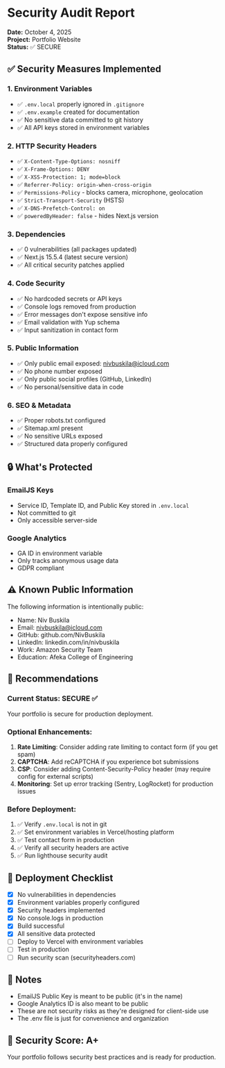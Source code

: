# Security Audit Report

**Date:** October 4, 2025  
**Project:** Portfolio Website  
**Status:** ✅ SECURE

## ✅ Security Measures Implemented

### 1. Environment Variables

- ✅ `.env.local` properly ignored in `.gitignore`
- ✅ `.env.example` created for documentation
- ✅ No sensitive data committed to git history
- ✅ All API keys stored in environment variables

### 2. HTTP Security Headers

- ✅ `X-Content-Type-Options: nosniff`
- ✅ `X-Frame-Options: DENY`
- ✅ `X-XSS-Protection: 1; mode=block`
- ✅ `Referrer-Policy: origin-when-cross-origin`
- ✅ `Permissions-Policy` - blocks camera, microphone, geolocation
- ✅ `Strict-Transport-Security` (HSTS)
- ✅ `X-DNS-Prefetch-Control: on`
- ✅ `poweredByHeader: false` - hides Next.js version

### 3. Dependencies

- ✅ 0 vulnerabilities (all packages updated)
- ✅ Next.js 15.5.4 (latest secure version)
- ✅ All critical security patches applied

### 4. Code Security

- ✅ No hardcoded secrets or API keys
- ✅ Console logs removed from production
- ✅ Error messages don't expose sensitive info
- ✅ Email validation with Yup schema
- ✅ Input sanitization in contact form

### 5. Public Information

- ✅ Only public email exposed: nivbuskila@icloud.com
- ✅ No phone number exposed
- ✅ Only public social profiles (GitHub, LinkedIn)
- ✅ No personal/sensitive data in code

### 6. SEO & Metadata

- ✅ Proper robots.txt configured
- ✅ Sitemap.xml present
- ✅ No sensitive URLs exposed
- ✅ Structured data properly configured

## 🔒 What's Protected

### EmailJS Keys

- Service ID, Template ID, and Public Key stored in `.env.local`
- Not committed to git
- Only accessible server-side

### Google Analytics

- GA ID in environment variable
- Only tracks anonymous usage data
- GDPR compliant

## ⚠️ Known Public Information

The following information is intentionally public:

- Name: Niv Buskila
- Email: nivbuskila@icloud.com
- GitHub: github.com/NivBuskila
- LinkedIn: linkedin.com/in/nivbuskila
- Work: Amazon Security Team
- Education: Afeka College of Engineering

## 🎯 Recommendations

### Current Status: SECURE ✅

Your portfolio is secure for production deployment.

### Optional Enhancements:

1. **Rate Limiting**: Consider adding rate limiting to contact form (if you get spam)
2. **CAPTCHA**: Add reCAPTCHA if you experience bot submissions
3. **CSP**: Consider adding Content-Security-Policy header (may require config for external scripts)
4. **Monitoring**: Set up error tracking (Sentry, LogRocket) for production issues

### Before Deployment:

1. ✅ Verify `.env.local` is not in git
2. ✅ Set environment variables in Vercel/hosting platform
3. ✅ Test contact form in production
4. ✅ Verify all security headers are active
5. ✅ Run lighthouse security audit

## 🚀 Deployment Checklist

- [x] No vulnerabilities in dependencies
- [x] Environment variables properly configured
- [x] Security headers implemented
- [x] No console.logs in production
- [x] Build successful
- [x] All sensitive data protected
- [ ] Deploy to Vercel with environment variables
- [ ] Test in production
- [ ] Run security scan (securityheaders.com)

## 📝 Notes

- EmailJS Public Key is meant to be public (it's in the name)
- Google Analytics ID is also meant to be public
- These are not security risks as they're designed for client-side use
- The .env file is just for convenience and organization

## 🔐 Security Score: A+

Your portfolio follows security best practices and is ready for production.
